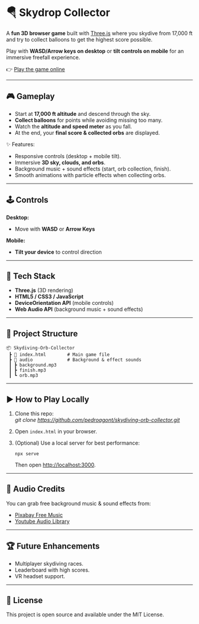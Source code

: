 # 🪂 Skydrop Collector  

A **fun 3D browser game** built with [Three.js](https://threejs.org/) where you skydive from 17,000 ft and try to collect balloons to get the highest score possible.  

Play with **WASD/Arrow keys on desktop** or **tilt controls on mobile** for an immersive freefall experience.  





👉 [Play the game online](https://skydrop-collector.onrender.com)

---

## 🎮 Gameplay  

- Start at **17,000 ft altitude** and descend through the sky.  
- **Collect balloons** for points while avoiding missing too many.  
- Watch the **altitude and speed meter** as you fall.  
- At the end, your **final score & collected orbs** are displayed.  

✨ Features:  
- Responsive controls (desktop + mobile tilt).  
- Immersive **3D sky, clouds, and orbs**.  
- Background music + sound effects (start, orb collection, finish).  
- Smooth animations with particle effects when collecting orbs.  

---

## 🕹️ Controls  

**Desktop:**  
- Move with **WASD** or **Arrow Keys**  

**Mobile:**  
- **Tilt your device** to control direction  

---

## 🚀 Tech Stack  

- **Three.js** (3D rendering)  
- **HTML5 / CSS3 / JavaScript**  
- **DeviceOrientation API** (mobile controls)  
- **Web Audio API** (background music + sound effects)  

---

## 📂 Project Structure  

```
📦 Skydiving-Orb-Collector
 ┣ 📜 index.html        # Main game file
 ┣ 📂 audio             # Background & effect sounds
 ┃ ┣ background.mp3
 ┃ ┣ finish.mp3
 ┃ ┗ orb.mp3
```

---

## ▶️ How to Play Locally  

1. Clone this repo:  
   *git clone https://github.com/pedroagont/skydiving-orb-collector.git*  

2. Open `index.html` in your browser.  

3. (Optional) Use a local server for best performance:  
   ```
   npx serve
   ```  
   Then open [http://localhost:3000](http://localhost:3000).  

---

## 🎵 Audio Credits  

You can grab free background music & sound effects from:  
- [Pixabay Free Music](https://pixabay.com/music/)  
- [Youtube Audio Library](https://www.youtube.com/audiolibrary)  

---

## 🏆 Future Enhancements  

- Multiplayer skydiving races.  
- Leaderboard with high scores.  
- VR headset support.  

---

## 📝 License

This project is open source and available under the MIT License.